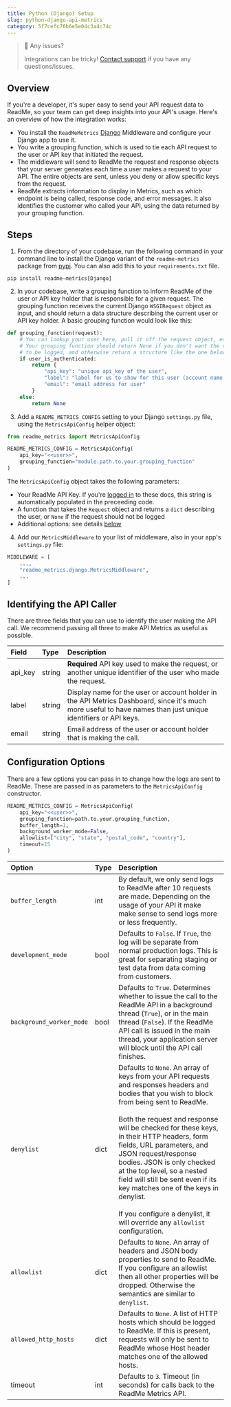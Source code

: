 ```yaml
---
title: Python (Django) Setup
slug: python-django-api-metrics
category: 5f7cefc76b6e5e04c3a4c74c
---
```


> 🚧 Any issues?
>
> Integrations can be tricky! [Contact support](https://docs.readme.com/guides/docs/contact-support) if you have any questions/issues.

## Overview

If you're a developer, it's super easy to send your API request data to ReadMe, so your team can get deep insights into your API's usage. Here's an overview of how the integration works:

* You install the `ReadMeMetrics` [Django](https://www.djangoproject.com/) Middleware and configure your Django app to use it.
* You write a grouping function, which is used to tie each API request to the user or API key that initiated the request.
* The middleware will send to ReadMe the request and response objects that your server generates each time a user makes a request to your API. The entire objects are sent, unless you deny or allow specific keys from the request.
* ReadMe extracts information to display in Metrics, such as which endpoint is being called, response code, and error messages. It also identifies the customer who called your API, using the data returned by your grouping function.

## Steps

1. From the directory of your codebase, run the following command in your command line to install the Django variant of the `readme-metrics` package from [pypi](https://pypi.org/project/readme-metrics/). You can also add this to your `requirements.txt` file.

```shell
pip install readme-metrics[Django]
```

2. In your codebase, write a grouping function to inform ReadMe of the user or API key holder that is responsible for a given request. The grouping function receives the current Django `WSGIRequest` object as input, and should return a data structure describing the current user or API key holder. A basic grouping function would look like this:

```python
def grouping_function(request):
    # You can lookup your user here, pull it off the request object, etc.
    # Your grouping function should return None if you don't want the request
    # to be logged, and otherwise return a structure like the one below.
    if user_is_authenticated:
        return {
            "api_key": "unique api_key of the user",
            "label": "label for us to show for this user (account name, user name, email, etc)",
            "email": "email address for user"
        }
    else:
        return None
```

3. Add a `README_METRICS_CONFIG` setting to your Django `settings.py` file, using the `MetricsApiConfig` helper object:

```python
from readme_metrics import MetricsApiConfig

README_METRICS_CONFIG = MetricsApiConfig(
    api_key="<<user>>",
    grouping_function="module.path.to.your.grouping_function"
)
```

The `MetricsApiConfig` object takes the following parameters:

* Your ReadMe API Key. If you're [logged in](https://dash.readme.io/to/metrics) to these docs, this string is automatically populated in the preceeding code.
* A function that takes the `Request` object and returns a `dict` describing the user, or `None` if the request should not be logged
* Additional options: see details [below](#section-configuration-options)

4. Add our `MetricsMiddleware` to your list of middleware, also in your app's `settings.py` file:

```python
MIDDLEWARE = [
    ...,
    "readme_metrics.django.MetricsMiddleware",
    ...
]
```

## Identifying the API Caller

There are three fields that you can use to identify the user making the API call. We recommend passing all three to make API Metrics as useful as possible.

| Field | Type | Description |
| :--- | :--- | :--- |
| api_key | string | **Required** API key used to make the request, or another unique identifier of the user who made the request. |
| label | string | Display name for the user or account holder in the API Metrics Dashboard, since it's much more useful to have names than just unique identifiers or API keys. |
| email | string | Email address of the user or account holder that is making the call. |

## Configuration Options

There are a few options you can pass in to change how the logs are sent to ReadMe. These are passed in as parameters to the `MetricsApiConfig` constructor.

```python
README_METRICS_CONFIG = MetricsApiConfig(
    api_key="<<user>>",
    grouping_function=path.to.your.grouping_function,
    buffer_length=1,
    background_worker_mode=False,
    allowlist=["city", "state", "postal_code", "country"],
    timeout=15
)
```

| Option | Type | Description |
| :--- | :--- | :--- |
| `buffer_length` | int | By default, we only send logs to ReadMe after 10 requests are made. Depending on the usage of your API it make make sense to send logs more or less frequently. |
| `development_mode` | bool | Defaults to `False`. If `True`, the log will be separate from normal production logs. This is great for separating staging or test data from data coming from customers. |
| `background_worker_mode` | bool | Defaults to `True`. Determines whether to issue the call to the ReadMe API in a background thread (`True`), or in the main thread (`False`). If the ReadMe API call is issued in the main thread, your application server will block until the API call finishes. |
| `denylist` | dict | Defaults to `None`. An array of keys from your API requests and responses headers and bodies that you wish to block from being sent to ReadMe.<br /><br />Both the request and response will be checked for these keys, in their HTTP headers, form fields, URL parameters, and JSON request/response bodies. JSON is only checked at the top level, so a nested field will still be sent even if its key matches one of the keys in denylist.<br /><br />If you configure a denylist, it will override any `allowlist` configuration. |
| `allowlist`	| dict | Defaults to `None`. An array of headers and JSON body properties to send to ReadMe. If you configure an allowlist then all other properties will be dropped. Otherwise the semantics are similar to `denylist`. |
| `allowed_http_hosts` | dict | Defaults to `None`. A list of HTTP hosts which should be logged to ReadMe. If this is present, requests will only be sent to ReadMe whose Host header matches one of the allowed hosts. |
| timeout | int | Defaults to `3`. Timeout (in seconds) for calls back to the ReadMe Metrics API. |
